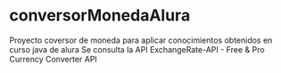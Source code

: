 # conversorMonedaAlura
Proyecto coversor de moneda para aplicar conocimientos
obtenidos en curso java de alura
Se consulta la API ExchangeRate-API - Free & Pro Currency Converter API 
